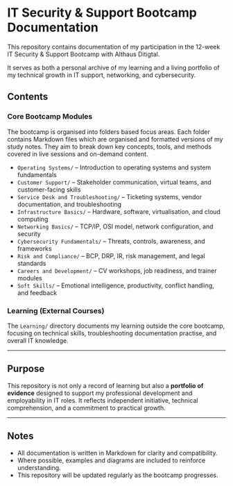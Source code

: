 # IT Security & Support Bootcamp Documentation

This repository contains documentation of my participation in the 12-week IT Security & Support Bootcamp with Althaus Ditigtal.

It serves as both a personal archive of my learning and a living portfolio of my technical growth in IT support, networking, and cybersecurity.

## Contents

### Core Bootcamp Modules

The bootcamp is organised into folders based focus areas. Each folder contains Markdown files which are organised and formatted versions of my study notes. They aim to break down key concepts, tools, and methods covered in live sessions and on-demand content.

- `Operating Systems/` – Introduction to operating systems and system fundamentals  
- `Customer Support/` – Stakeholder communication, virtual teams, and customer-facing skills  
- `Service Desk and Troubleshooting/` – Ticketing systems, vendor documentation, and troubleshooting  
- `Infrastructure Basics/` – Hardware, software, virtualisation, and cloud computing  
- `Networking Basics/` – TCP/IP, OSI model, network configuration, and security  
- `Cybersecurity Fundamentals/` – Threats, controls, awareness, and frameworks  
- `Risk and Compliance/` – BCP, DRP, IR, risk management, and legal standards  
- `Careers and Development/` – CV workshops, job readiness, and trainer modules  
- `Soft Skills/` – Emotional intelligence, productivity, conflict handling, and feedback  

### Learning (External Courses)

The `Learning/` directory documents my learning outside the core bootcamp, focusing on technical skills, troubleshooting documentation practise, and overall IT knowledge.

---

## Purpose

This repository is not only a record of learning but also a **portfolio of evidence** designed to support my professional development and employability in IT roles. It reflects independent initiative, technical comprehension, and a commitment to practical growth.

---
## Notes

- All documentation is written in Markdown for clarity and compatibility.
- Where possible, examples and diagrams are included to reinforce understanding.
- This repository will be updated regularly as the bootcamp progresses.

